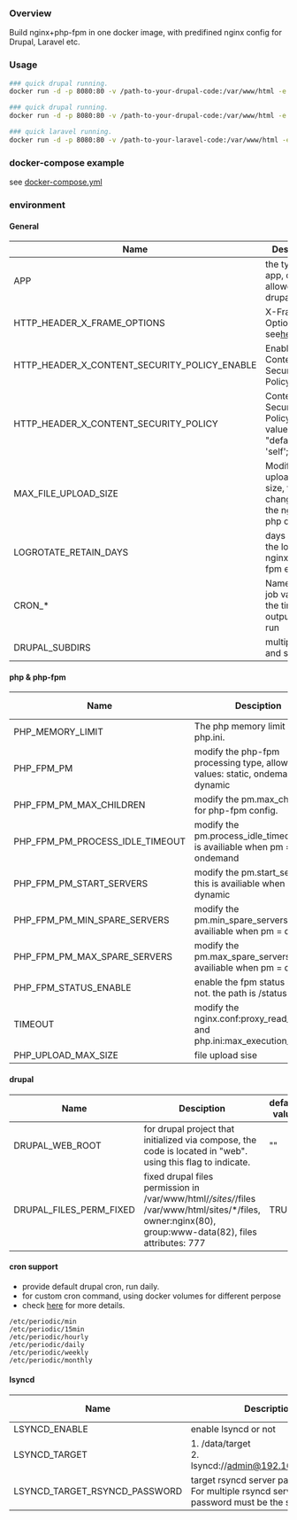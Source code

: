 ### Overview

Build nginx+php-fpm in one docker image, with predifined nginx config for Drupal, Laravel etc.

### Usage

```bash
### quick drupal running.
docker run -d -p 8080:80 -v /path-to-your-drupal-code:/var/www/html -e APP=drupal sparkpos/docker-nginx-php:7.4-alpine

### quick drupal running.
docker run -d -p 8080:80 -v /path-to-your-drupal-code:/var/www/html -e APP=drupal -e DRUPAL_WEB_ROOT=web sparkpos/docker-nginx-php:7.4-alpine

### quick laravel running.
docker run -d -p 8080:80 -v /path-to-your-laravel-code:/var/www/html -e APP=laravel sparkpos/docker-nginx-php:7.4-alpine
```

### docker-compose example

see [docker-compose.yml](./docker-compose-example.yml)

### environment

#### General

| Name                                         | Description                                                                                                                                             | default value                                                    |
| -------------------------------------------- | ------------------------------------------------------------------------------------------------------------------------------------------------------- | ---------------------------------------------------------------- |
| APP                                          | the type of app, current allowed value: drupal, laravel                                                                                                 | drupal                                                           |
| HTTP_HEADER_X_FRAME_OPTIONS                  | X-Frame-Options; see[here](https://developer.mozilla.org/zh-CN/docs/Web/HTTP/Headers/X-Frame-Options)                                                      | SAMEORIGIN                                                       |
| HTTP_HEADER_X_CONTENT_SECURITY_POLICY_ENABLE | Enable Content-Security-Policy                                                                                                                          | FALSE                                                            |
| HTTP_HEADER_X_CONTENT_SECURITY_POLICY        | Content-Security-Policy, default value: "default-src 'self';";see[here](https://developer.mozilla.org/en-US/docs/Web/HTTP/Headers/Content-Security-Policy) |                                                                  |
| MAX_FILE_UPLOAD_SIZE                         | Modify the upload file size, this will change both the nginx & php config.                                                                              | 32M                                                              |
| LOGROTATE_RETAIN_DAYS                        | days to keep the logs,such nginx/php-fpm etc                                                                                                            | 60                                                               |
| CRON_*                                       | Name of the job value of the time and output to be run                                                                                                  | `0 2 * * * drush -r /var/www/html cron`                        |
| DRUPAL_SUBDIRS                               | multiple host and subdir                                                                                                                                | `example.com/subdir,example1.com/subdir1,example2.com/subdir2` |

#### php & php-fpm

| Name                            | Desciption                                                                    | default value |
| ------------------------------- | ----------------------------------------------------------------------------- | ------------- |
| PHP_MEMORY_LIMIT                | The php memory limit in php.ini.                                              | 1024M         |
| PHP_FPM_PM                      | modify the php-fpm processing type, allowed values: static, ondemand, dynamic | dynamic       |
| PHP_FPM_PM_MAX_CHILDREN         | modify the pm.max_children for php-fpm config.                                | 300           |
| PHP_FPM_PM_PROCESS_IDLE_TIMEOUT | modify the pm.process_idle_timeout. this is availiable when pm = ondemand     |               |
| PHP_FPM_PM_START_SERVERS        | modify the pm.start_servers. this is availiable when pm = dynamic             | 10            |
| PHP_FPM_PM_MIN_SPARE_SERVERS    | modify the pm.min_spare_servers. this is availiable when pm = dynamic         | 10            |
| PHP_FPM_PM_MAX_SPARE_SERVERS    | modify the pm.max_spare_servers. this is availiable when pm = dynamic         | 30            |
| PHP_FPM_STATUS_ENABLE           | enable the fpm status path or not. the path is /status                        | false         |
| TIMEOUT                         | modify the nginx.conf:proxy_read_timeout and php.ini:max_execution_time       | 30            |
| PHP_UPLOAD_MAX_SIZE             | file upload sise                                                              | 512M          |

#### drupal

| Name                    | Desciption                                                                                                                                               | default value |
| ----------------------- | -------------------------------------------------------------------------------------------------------------------------------------------------------- | ------------- |
| DRUPAL_WEB_ROOT         | for drupal project that initialized via compose, the code is located in "web". using this flag to indicate.                                              | ""            |
| DRUPAL_FILES_PERM_FIXED | fixed drupal files permission in /var/www/html/*/sites/*/files /var/www/html/sites/*/files, owner:nginx(80), group:www-data(82), files attributes: 777 | TRUE          |

#### cron support

* provide default drupal cron, run daily.
* for custom cron command, using docker volumes for different perpose
* check [here](https://github.com/sparkpos/docker-nginx-php/blob/master/conf/crontab-root) for more details.

```
/etc/periodic/min
/etc/periodic/15min
/etc/periodic/hourly
/etc/periodic/daily
/etc/periodic/weekly
/etc/periodic/monthly
```

#### lsyncd

| Name                          | Description                                                                                   | default value |
| ----------------------------- | --------------------------------------------------------------------------------------------- | ------------- |
| LSYNCD_ENABLE                 | enable lsyncd or not                                                                          | FALSE         |
| LSYNCD_TARGET                 | 1. /data/target<br />2. lsyncd://admin@192.168.1.1/volume                                     | """           |
| LSYNCD_TARGET_RSYNCD_PASSWORD | target rsyncd server password.<br />For multiple rsyncd server, the password must be the same | ""            |
